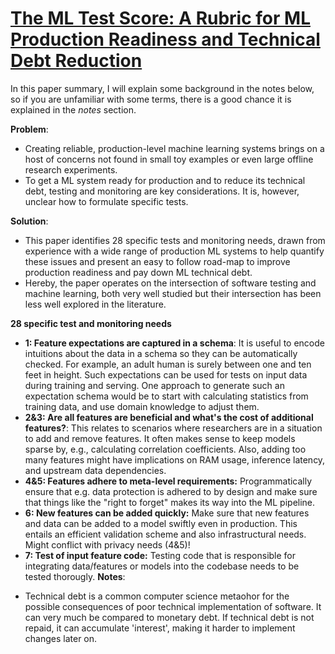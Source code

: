 # [The ML Test Score: A Rubric for ML Production Readiness and Technical Debt Reduction](https://storage.googleapis.com/pub-tools-public-publication-data/pdf/aad9f93b86b7addfea4c419b9100c6cdd26cacea.pdf)

In this paper summary, I will explain some background in the notes below, so if you are unfamiliar with some terms, there is a good chance it is explained in the *notes* section.

**Problem**: 
- Creating reliable, production-level machine learning systems brings on a host of concerns not found in
small toy examples or even large offline research experiments.
- To get a ML system ready for production and to reduce its technical debt, testing and monitoring are key considerations. It is, however, unclear how to formulate specific tests.

 **Solution**: 
 - This paper identifies 28 specific tests and monitoring needs, drawn from experience with a wide range of production ML systems to help quantify these issues and present an easy to follow road-map to improve production readiness and pay down ML technical debt.
 - Hereby, the paper operates on the intersection of software testing and machine learning, both very well studied but their intersection has been less well explored in the literature.

**28 specific test and monitoring needs**

-  **1: Feature expectations are captured in a schema**: It is useful to encode intuitions about the data in a schema so they can be automatically checked. For example, an adult human is surely between one and ten feet in height. Such expectations can be used for tests on input data during training and serving. One approach to generate such an expectation schema would be to start with calculating statistics from training data, and use domain knowledge to adjust them.
-  **2&3: Are all features are beneficial and what's the cost of additional features?**: This relates to scenarios where researchers are in a situation to add and remove features. It often makes sense to keep models sparse by, e.g., calculating correlation coefficients. Also, adding too many features might have implications on RAM usage, inference latency, and upstream data dependencies. 
- **4&5: Features adhere to meta-level requirements:** Programmatically ensure that e.g. data protection is adhered to by design and make sure that things like the "right to forget" makes its way into the ML pipeline.
- **6: New features can be added quickly:** Make sure that new features and data can be added to a model swiftly even in production. This entails an efficient validation scheme and also infrastructural needs. Might conflict with privacy needs (4&5)!
- **7: Test of input feature code:** Testing code that is responsible for integrating data/features or models into the codebase needs to be tested thorougly.
**Notes**:
* Technical debt is a common computer science metaohor for the possible consequences of poor technical implementation of software. It can very much be compared to monetary debt. If technical debt is not repaid, it can accumulate 'interest', making it harder to implement changes later on. 

